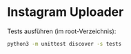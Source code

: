 # Instagram Uploader

Tests ausführen (im root-Verzeichnis):

```bash
python3 -m unittest discover -s tests
```
